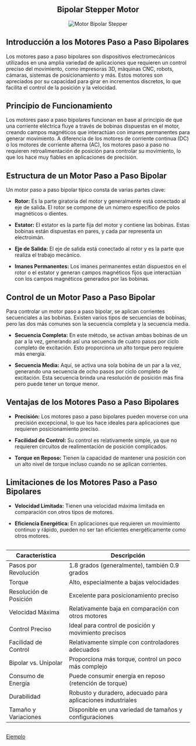 <div align="center">
  <h2>Bipolar Stepper Motor</h2>
  <img src="https://github.com/OscarSanchez10/OscarTech.github.io/assets/129460323/6441bc4e-1ecc-423f-aa6d-aca5d755e8db" alt="Motor Bipolar Stepper">
</div>

## Introducción a los Motores Paso a Paso Bipolares

Los motores paso a paso bipolares son dispositivos electromecánicos utilizados en una amplia variedad de aplicaciones que requieren un control preciso del movimiento, como impresoras 3D, máquinas CNC, robots, cámaras, sistemas de posicionamiento y más. Estos motores son apreciados por su capacidad para girar en incrementos discretos, lo que facilita el control de la posición y la velocidad.

## Principio de Funcionamiento

Los motores paso a paso bipolares funcionan en base al principio de que una corriente eléctrica fluye a través de bobinas dispuestas en el motor, creando campos magnéticos que interactúan con imanes permanentes para generar movimiento. A diferencia de los motores de corriente continua (DC) o los motores de corriente alterna (AC), los motores paso a paso no requieren retroalimentación de posición para controlar su movimiento, lo que los hace muy fiables en aplicaciones de precisión.

## Estructura de un Motor Paso a Paso Bipolar

Un motor paso a paso bipolar típico consta de varias partes clave:

- **Rotor:** Es la parte giratoria del motor y generalmente está conectado al eje de salida. El rotor se compone de un número específico de polos magnéticos o dientes.

- **Estator:** El estator es la parte fija del motor y contiene las bobinas. Estas bobinas están dispuestas en pares, y cada par representa un electroimán.

- **Eje de Salida:** El eje de salida está conectado al rotor y es la parte que realiza el trabajo mecánico.

- **Imanes Permanentes:** Los imanes permanentes están dispuestos en el rotor o el estator y generan campos magnéticos fijos que interactúan con los campos magnéticos generados por las bobinas.

## Control de un Motor Paso a Paso Bipolar

Para controlar un motor paso a paso bipolar, se aplican corrientes secuenciales a las bobinas. Existen varios tipos de secuencias de bobinas, pero las dos más comunes son la secuencia completa y la secuencia media.

- **Secuencia Completa:** En este método, se activan ambas bobinas de un par a la vez, generando así una secuencia de cuatro pasos por ciclo completo de excitación. Esto proporciona un alto torque pero requiere más energía.

- **Secuencia Media:** Aquí, se activa una sola bobina de un par a la vez, generando una secuencia de ocho pasos por ciclo completo de excitación. Esta secuencia brinda una resolución de posición más fina pero puede tener un torque menor.

## Ventajas de los Motores Paso a Paso Bipolares

- **Precisión:** Los motores paso a paso bipolares pueden moverse con una precisión excepcional, lo que los hace ideales para aplicaciones que requieren posicionamiento preciso.

- **Facilidad de Control:** Su control es relativamente simple, ya que no requieren circuitos de realimentación de posición complicados.

- **Torque en Reposo:** Tienen la capacidad de mantener una posición con un alto nivel de torque incluso cuando no se aplican corrientes.

## Limitaciones de los Motores Paso a Paso Bipolares

- **Velocidad Limitada:** Tienen una velocidad máxima limitada en comparación con otros tipos de motores.

- **Eficiencia Energética:** En aplicaciones que requieren un movimiento continuo y rápido, pueden no ser tan eficientes energéticamente como otros motores.

<div style="display: flex; justify-content: center;">
  <table>
    <thead>
      <tr>
        <th>Característica</th>
        <th>Descripción</th>
      </tr>
    </thead>
    <tbody>
      <tr>
        <td>Pasos por Revolución</td>
        <td>1.8 grados (generalmente), también 0.9 grados</td>
      </tr>
      <tr>
        <td>Torque</td>
        <td>Alto, especialmente a bajas velocidades</td>
      </tr>
      <tr>
        <td>Resolución de Posición</td>
        <td>Excelente para posicionamiento preciso</td>
      </tr>
      <tr>
        <td>Velocidad Máxima</td>
        <td>Relativamente baja en comparación con otros motores</td>
      </tr>
      <tr>
        <td>Control Preciso</td>
        <td>Ideal para control de posición y movimiento precisos</td>
      </tr>
      <tr>
        <td>Facilidad de Control</td>
        <td>Relativamente simple con controladores adecuados</td>
      </tr>
      <tr>
        <td>Bipolar vs. Unipolar</td>
        <td>Proporciona más torque, control un poco más complejo</td>
      </tr>
      <tr>
        <td>Consumo de Energía</td>
        <td>Puede consumir energía en reposo (retención de torque)</td>
      </tr>
      <tr>
        <td>Durabilidad</td>
        <td>Robusto y duradero, adecuado para aplicaciones industriales</td>
      </tr>
      <tr>
        <td>Tamaño y Variaciones</td>
        <td>Disponible en una variedad de tamaños y configuraciones</td>
      </tr>
    </tbody>
  </table>
</div>

[Ejemplo](https://www.aranacorp.com/es/controla-un-motor-paso-a-paso-con-arduino/)
